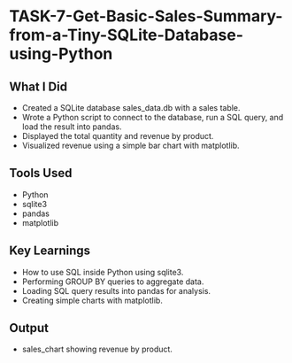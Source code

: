 # TASK-7-Get-Basic-Sales-Summary-from-a-Tiny-SQLite-Database-using-Python

## What I Did
- Created a SQLite database sales_data.db with a sales table.
- Wrote a Python script to connect to the database, run a SQL query, and load the result into pandas.
- Displayed the total quantity and revenue by product.
- Visualized revenue using a simple bar chart with matplotlib.

## Tools Used
- Python
- sqlite3
- pandas
- matplotlib

## Key Learnings
- How to use SQL inside Python using sqlite3.
- Performing GROUP BY queries to aggregate data.
- Loading SQL query results into pandas for analysis.
- Creating simple charts with matplotlib.

## Output
- sales_chart showing revenue by product.
